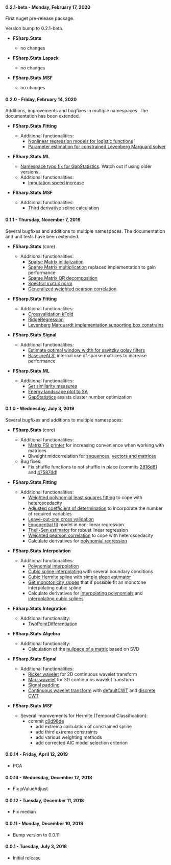 #### 0.2.1-beta - Monday, February 17, 2020
First nuget pre-release package.

Version bump to 0.2.1-beta.

* **FSharp.Stats** 
  * no changes

* **FSharp.Stats.Lapack**
  * no changes

* **FSharp.Stats.MSF**
  * no changes

#### 0.2.0 - Friday, February 14, 2020
Additions, improvements and bugfixes in multiple namespaces. 
The documentation has been extended.

* **FSharp.Stats.Fitting** 
    * Additional functionalities:
	  * [Nonlinear regression models for logistic functions](https://github.com/CSBiology/FSharp.Stats/commit/b117d27d16ae3344979736a9a482f117f96da019)	  
      * [Parameter estimation for constrained Levenberg Marquard solver](https://github.com/CSBiology/FSharp.Stats/commit/2a8c6d5b29ee8c9a86e8ebb755fed6e05421c251)

* **FSharp.Stats.ML**
    * [Namespace typo fix for GapStatistics](https://github.com/CSBiology/FSharp.Stats/commit/805b63014081c0b48aeed3ab1a0c3da877340ca9). Watch out if using older versions.
    * Additional functionalities:
      * [Imputation speed increase](https://github.com/CSBiology/FSharp.Stats/commit/43800844ef5c3e6798ece9a376c3f13c5f4f8804#diff-d0f16e69ed434add91a9c666cd09b556)

* **FSharp.Stats.MSF**
    * Additional functionalities:
      * [Third derivative spline calculation](https://github.com/CSBiology/FSharp.Stats/commit/805b63014081c0b48aeed3ab1a0c3da877340ca9)


#### 0.1.1 - Thursday, November 7, 2019
Several bugfixes and additions to multiple namespaces. 
The documentation and unit tests have been extended.

* **FSharp.Stats** (core)
    * Additional functionalities:
	  * [Sparse Matrix initialization](https://github.com/CSBiology/FSharp.Stats/commit/94d2d3030a6c390a2a0947730c5feeea77b937b0) 
	  * [Sparse Matrix multiplication](https://github.com/CSBiology/FSharp.Stats/commit/0f908c5d0af7efc7919b658d8dc7778cd7369e15) replaced implementation to gain performance
	  * [Sparse Matrix QR decomposition](https://github.com/CSBiology/FSharp.Stats/commit/b098fe21d49a91ec49159ef015768563fa9887cb)
      * [Spectral matrix norm](https://github.com/CSBiology/FSharp.Stats/commit/7d27b03457b746d054a1fe81f57db66ccdb1b903)
	  * [Generalized weighted pearson correlation](https://github.com/CSBiology/FSharp.Stats/commit/33b449881a1884371416c34dcdd9335202d2a758)
	  
* **FSharp.Stats.Fitting** 
    * Additional functionalities:
	  * [Crossvalidation kFold](https://github.com/CSBiology/FSharp.Stats/commit/4ef896b88636fe6161adfe76fbd0daebb5d54bf9)
	  * [RidgeRegression](https://github.com/CSBiology/FSharp.Stats/commit/7e66392bb126eaeaabe4453f3101648adeb531c4)
	  * [Levenberg Marquardt implementation supporting box constrains](https://github.com/CSBiology/FSharp.Stats/commit/5c1d95aa062bb14a9947cdffdd53f7d90a0f8e5a)
	  
* **FSharp.Stats.Signal** 
    * Additional functionalities:
	  * [Estimate optimal window width for savitzky golay filters](https://github.com/CSBiology/FSharp.Stats/commit/d1f7a7ef58ce3a82992a912e7c85a8f4b572f347)
	  * [BaselineALS'](https://github.com/CSBiology/FSharp.Stats/commit/30bfc3fcba531f7c834b708416915296ff4e3363) internal use of sparse matrices to increase performance
		
* **FSharp.Stats.ML** 
	* Additional functionalities:
	  * [Set similarity measures](https://github.com/CSBiology/FSharp.Stats/commit/fd1ec1e9d135750db63a2589093da5bb89505e94) 
	  * [Energy landscape plot to SA](https://github.com/CSBiology/FSharp.Stats/commit/46daf7f44a3683cd7d16b900ce67ffce70392101)
	  * [GapStatistics](https://github.com/CSBiology/FSharp.Stats/commit/e02a2dfa5291868e547f2be4813887e6342320c4) assists cluster number optimization


#### 0.1.0 - Wednesday, July 3, 2019
Several bugfixes and additions to multiple namespaces: 

* **FSharp.Stats** (core)
    * Additional functionalities:
      * [Matrix FSI printer](https://github.com/CSBiology/FSharp.Stats/commit/15b12b07278162fe1ddc5b5a2bc9975615c7a388) for increasing convenience when working with matrices
      * Biweight midcorrelation for [sequences](https://github.com/CSBiology/FSharp.Stats/commit/f85c362e121c72fdc501539f401b6bf8e89514a4), [vectors and matrices](https://github.com/CSBiology/FSharp.Stats/commit/84c4369e0b84eda8ac67d43362d93168427ed0f4)
    * Bug fixes:
      * Fix shuffle functions to not shuffle in place (commits [2816d81](https://github.com/CSBiology/FSharp.Stats/commit/2816d81eed86fdf3ceb4a754635cda698f96f3ab) and [475874d](https://github.com/CSBiology/FSharp.Stats/commit/475874d58a1c73d3a7bdcf6f3c49e3179cbf34d0))

* **FSharp.Stats.Fitting**
    * Additional functionalities:
      * [Weighted polynomial least squares fitting](https://github.com/CSBiology/FSharp.Stats/commit/723ae6514947c93e992cba17549646cd8db6beab) to cope with heteroscedacity
      * [Adjusted coefficient of determination](https://github.com/CSBiology/FSharp.Stats/commit/78ffe3d540478c1814eacaff5079a3ff43259fb4) to incorporate the number of required variables
      * [Leave-out-one cross validation](https://github.com/CSBiology/FSharp.Stats/commit/7b81f4198a6b48d948e2f30bef023e1205c1f788)
      * [Exponential fit](https://github.com/CSBiology/FSharp.Stats/commit/6050c6bb67d08bc1c06008601442af4c124b2ca7) model in non-linear regression
      * [Theil-Sen estimator](https://github.com/CSBiology/FSharp.Stats/commit/5c433181e0b7a1529a54bf64ec9fd16447187fdb) for robust linear regression
      * [Weighted pearson correlation](https://github.com/CSBiology/FSharp.Stats/commit/e03123933ee2bc3b3dd2e6da54892f2b9254ee27) to cope with heteroscedacity
      * Calculate derivatives for [polynomial regression](https://github.com/CSBiology/FSharp.Stats/commit/fa78afeedb9cda2563f6c7554588f1439782cfd9)

* **FSharp.Stats.Interpolation**
    * Additional functionalities:
      * [Polynomial interpolation](https://github.com/CSBiology/FSharp.Stats/commit/b8e72d3d22eabcdc1a68aba67a2139b7ea9d44a1)
      * [Cubic spline interpolating](https://github.com/CSBiology/FSharp.Stats/commit/5036d4ed666218ad9cb82a91b7db489e1742d424) with several boundary conditions
      * [Cubic Hermite spline](https://github.com/CSBiology/FSharp.Stats/commit/d9ac98d74904b19fa338dc35c3f1e676f3926b54) with [simple slope estimator](https://github.com/CSBiology/FSharp.Stats/commit/49ee64e5aea6a0dfb8504e0807260b31fd1148ed)
      * [Get monotonicity slopes](https://github.com/CSBiology/FSharp.Stats/commit/8de4caa2a31c5cbd5192597b375911d6a8ce96ec) that if possible fit an monotone interpolating cubic spline
      * Calculate derivatives for [interpolating polynomials](https://github.com/CSBiology/FSharp.Stats/commit/23682c65d8a6088a0cc3a919e2975729eda36687) and [interpolating cubic splines](https://github.com/CSBiology/FSharp.Stats/commit/98a74fe9222b39cfca2c5641879d99b689251aec)

* **FSharp.Stats.Integration**
    * Additional functionality:
      * [TwoPointDifferentiation](https://github.com/CSBiology/FSharp.Stats/commit/7bd502ca0c02de9cb9218ccbb7b1a7468881f6b9#diff-ea4073dc197d0496ca8c047f82974244)

* **FSharp.Stats.Algebra**
    * Additional functionality:
      * Calculation of the [nullpace of a matrix](https://github.com/CSBiology/FSharp.Stats/commit/723ae6514947c93e992cba17549646cd8db6beab) based on SVD

* **FSharp.Stats.Signal**
    * Additional functionalities:
      * [Ricker wavelet](https://github.com/CSBiology/FSharp.Stats/commit/60c6b16710d79bd0e87da8b6e0d1f6d8c33ecde4) for 2D continuous wavelet transform
      * [Marr wavelet](https://github.com/CSBiology/FSharp.Stats/commit/6f77aba16befaf22bb430900a25b5a59e204e0bc) for 3D continuous wavelet transform
      * [Signal padding](https://github.com/CSBiology/FSharp.Stats/commit/a575b7a7cd7260cffd28bb4bc903297e2ba11985)
      * [Continuous wavelet transform](https://github.com/CSBiology/FSharp.Stats/commit/90eb89eba11335c73ee4f6f181b421bf7bfb0029) with [defaultCWT](https://github.com/CSBiology/FSharp.Stats/commit/117e551a9c3d1c9798ce0aa2ff7b3f9027808322) and [discrete CWT](https://github.com/CSBiology/FSharp.Stats/commit/4feda5959b0024c7834e5d82c87cd1411f237d35)

* **FSharp.Stats.MSF**
    * Several improvements for Hermite (Temporal Classification):
      * commit [c0d98de](https://github.com/CSBiology/FSharp.Stats/commit/c0d98de77840a25a76712302dcca383646e52b95)  
        * add extrema calculation of constrained spline
        * add third extrema constraints
        * add various weighting methods
        * add corrected AIC model selection criterion



#### 0.0.14 - Friday, April 12, 2019
* PCA
#### 0.0.13 - Wednesday, December 12, 2018
* Fix pValueAdjust
#### 0.0.12 - Tuesday, December 11, 2018
* Fix median
#### 0.0.11 - Monday, December 10, 2018
* Bump version to 0.0.11
#### 0.0.1 - Tuesday, July 3, 2018
* Initial release
